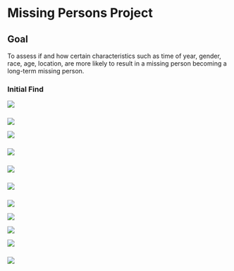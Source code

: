 # Missing Persons Project


## Goal

To assess if and how certain characteristics such as time of year, gender, race, age, location, are more likely to result in a missing person becoming a long-term missing person.


### Initial Find

![](/Project2-Visualization/initial.png)

### 
![](/Project2-Visualization/bygender.png)

![](/Project2-Visualization/justgender.png)

### 

![](/Project2-Visualization/byage.png)

### 

![](/Project2-Visualization/byrace.png)

###

![](/Project2-Visualization/seasonal.png)

###

![](/Project2-Visualization/bystate1.png)

![](/Project2-Visualization/bystate2.png)

![](/Project2-Visualization/bystate3.png)

![](/Project2-Visualization/bystate4.png)

### 

![](/Project2-Visualization/pp2.png)
